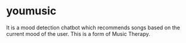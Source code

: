 # youmusic

It is a mood detection chatbot which recommends songs based on the current mood of the user. This is a form of Music Therapy.
